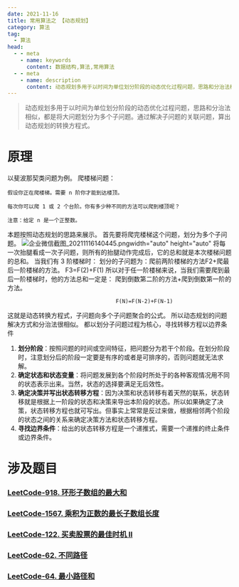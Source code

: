 ```yaml
---
date: 2021-11-16
title: 常用算法之 【动态规划】
category: 算法
tag:
  - 算法
head:
  - - meta
    - name: keywords
      content: 数据结构,算法,常用算法
  - - meta
    - name: description
      content: 动态规划多用于以时间为单位划分阶段的动态优化过程问题，思路和分治法相似，都是将大问题划分为多个子问题。通过解决子问题的关联问题，算出动态规划的转换方程式。
---
```

> 动态规划多用于以时间为单位划分阶段的动态优化过程问题，思路和分治法相似，都是将大问题划分为多个子问题。通过解决子问题的关联问题，算出动态规划的转换方程式。
# 原理
以斐波那契类问题为例。
爬楼梯问题：
```
假设你正在爬楼梯。需要 n 阶你才能到达楼顶。

每次你可以爬 1 或 2 个台阶。你有多少种不同的方法可以爬到楼顶呢？

注意：给定 n 是一个正整数。
```
本题按照动态规划的思路来展示。
首先要将爬完楼梯这个问题，划分为多个子问题。
![企业微信截图_20211116140445.png](https://leyunone-img.oss-cn-hangzhou.aliyuncs.com/image/2021-11-16/企业微信截图_20211116140445.png)width="auto" height="auto"
将每一次抬腿看成一次子问题，则所有的抬腿动作完成后，它的总和就是本次楼梯问题的总和。
当我们有 3 阶楼梯时：
划分的子问题为：爬前两阶楼梯的方法F2+爬最后一阶楼梯的方法。
F3=F(2)+F(1)
所以对于任一阶楼梯来说，当我们需要爬到最后一阶楼梯时，他的方法总和一定是：
爬到倒数第二阶的方法+爬到倒数第一阶的方法。
```
                                  F(N)=F(N-2)+F(N-1)
```
这就是动态转换方程式，子问题向多个子问题聚合的公式。
所以动态规划的问题解决方式和分治法很相似。
都以划分子问题过程为核心，寻找转移方程以边界条件

1. **划分阶段**：按照问题的时间或空间特征，把问题分为若干个阶段。在划分阶段时，注意划分后的阶段一定要是有序的或者是可排序的，否则问题就无法求解。
2. **确定状态和状态变量**：将问题发展到各个阶段时所处于的各种客观情况用不同的状态表示出来。当然，状态的选择要满足无后效性。
3. **确定决策并写出状态转移方程**：因为决策和状态转移有着天然的联系，状态转移就是根据上一阶段的状态和决策来导出本阶段的状态。所以如果确定了决策，状态转移方程也就可写出。但事实上常常是反过来做，根据相邻两个阶段的状态之间的关系来确定决策方法和状态转移方程。
4. **寻找边界条件**：给出的状态转移方程是一个递推式，需要一个递推的终止条件或边界条件。

# 涉及题目
### [LeetCode-918. 环形子数组的最大和](https://leyuna.xyz/#/blog?blogId=68)
### [LeetCode-1567. 乘积为正数的最长子数组长度](https://leyuna.xyz/#/blog?blogId=70)
### [LeetCode-122. 买卖股票的最佳时机 II](https://leyuna.xyz/#/blog?blogId=71)
### [LeetCode-62. 不同路径](https://leyuna.xyz/#/blog?blogId=73)
### [LeetCode-64. 最小路径和](https://leyuna.xyz/#/blog?blogId=74)
